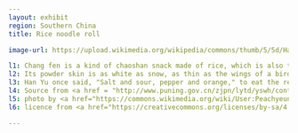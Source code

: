 ```yaml
---
layout: exhibit
region: Southern China
title: Rice noodle roll

image-url: https://upload.wikimedia.org/wikipedia/commons/thumb/5/5d/Handmade_riceroll_in_shatin.jpg/1920px-Handmade_riceroll_in_shatin.jpg

l1: Chang fen is a kind of chaoshan snack made of rice, which is also the most popular breakfast food. 
l2: Its powder skin is as white as snow, as thin as the wings of a bird, and crystal clear. It tastes delicious, delicate and smooth, with a little resilience. 
l3: Han Yu once said, "Salt and sour, pepper and orange," to eat the real taste.
l4: Source from <a href = "http://www.puning.gov.cn/zjpn/lytd/yswh/content/post_501951.html">Puning municipal government portal</a>
l5: photo by <a href="https://commons.wikimedia.org/wiki/User:Peachyeung316">@Peachyeung316</a>
l6: licence from <a href="https://creativecommons.org/licenses/by-sa/4.0/">CC-BY-SA-4.0</a> 

---
```

